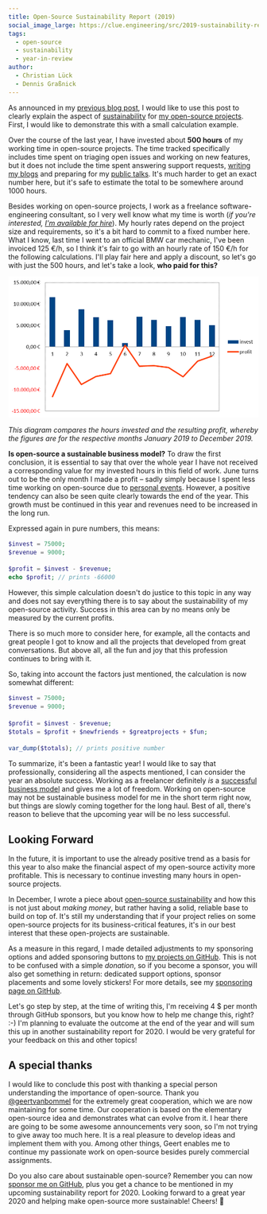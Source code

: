 ```yaml
---
title: Open-Source Sustainability Report (2019)
social_image_large: https://clue.engineering/src/2019-sustainability-report.png
tags:
  - open-source
  - sustainability
  - year-in-review
author:
  - Christian Lück
  - Dennis Graßnick
---
```


As announced in my [previous blog post](2019-in-review), I would like to use this post to clearly explain the aspect of [sustainability](https://24daysindecember.net/2019/12/15/open-source-sustainability/) for [my open-source projects](https://github.com/clue).
First, I would like to demonstrate this with a small calculation example.

Over the course of the last year, I have invested about **500 hours** of my working time in open-source projects.
The time tracked specifically includes time spent on triaging open issues and working on new features, but it does not include the time spent answering support requests, [writing my blogs](../blog) and preparing for my [public talks](../talks).
It's much harder to get an exact number here, but it's safe to estimate the total to be somewhere around 1000 hours.

Besides working on open-source projects, I work as a freelance software-engineering consultant, so I very well know what my time is worth (*if you're interested, [I'm available for hire](../support)*).
My hourly rates depend on the project size and requirements, so it's a bit hard to commit to a fixed number here.
What I know, last time I went to an official BMW car mechanic, I've been invoiced 125&nbsp;€/h, so I think it's fair to go with an hourly rate of 150 €/h for the following calculations.
I'll play fair here and apply a discount, so let's go with just the 500 hours, and let's take a look, **who paid for this?**

![2019 sustainability report chart](../src/2019-sustainability-report.png)

*This diagram compares the hours invested and the resulting profit, whereby the figures are for the respective months January 2019 to December 2019.* 

**Is open-source a sustainable business model?**
To draw the first conclusion, it is essential to say that over the whole year I have not received a corresponding value for my invested hours in this field of work.
June turns out to be the only month I made a profit – sadly simply because I spent less time working on open-source due to [personal events](2019-in-review).
However, a positive tendency can also be seen quite clearly towards the end of the year.
This growth must be continued in this year and revenues need to be increased in the long run.

Expressed again in pure numbers, this means:

```php
$invest = 75000;
$revenue = 9000;

$profit = $invest - $revenue;
echo $profit; // prints -66000
```

However, this simple calculation doesn't do justice to this topic in any way and does not say everything there is to say about the sustainability of my open-source activity.
Success in this area can by no means only be measured by the current profits.

There is so much more to consider here, for example, all the contacts and great people I got to know and all the projects that developed from great conversations.
But above all, all the fun and joy that this profession continues to bring with it.

So, taking into account the factors just mentioned, the calculation is now somewhat different:

```php
$invest = 75000;
$revenue = 9000;

$profit = $invest - $revenue;
$totals = $profit + $newfriends + $greatprojects + $fun;

var_dump($totals); // prints positive number
```

To summarize, it's been a fantastic year!
I would like to say that professionally, considering all the aspects mentioned, I can consider the year an absolute success.
Working as a freelancer definitely *is* a [successful business model](2019-in-review) and gives me a lot of freedom.
Working on open-source may not be sustainable business model for me in the short term right now, but things are slowly coming together for the long haul.
Best of all, there's reason to believe that the upcoming year will be no less successful.

## Looking Forward

In the future, it is important to use the already positive trend as a basis for this year to also make the financial aspect of my open-source activity more profitable.
This is necessary to continue investing many hours in open-source projects.

In December, I wrote a piece about [open-source sustainability](https://24daysindecember.net/2019/12/15/open-source-sustainability/) and how this is not just about *making money*, but rather having a solid, reliable base to build on top of.
It's still my understanding that if your project relies on some open-source projects for its business-critical features, it's in our best interest that these open-projects are sustainable.

As a measure in this regard, I made detailed adjustments to my sponsoring options and added sponsoring buttons to [my projects on GitHub](https://github.com/clue).
This is not to be confused with a simple *donation*, so if you become a sponsor, you will also get something in return: dedicated support options, sponsor placements and some lovely stickers!
For more details, see my [sponsoring page on GitHub](https://github.com/sponsors/clue).

Let's go step by step, at the time of writing this, I'm receiving 4 $ per month through GitHub sponsors, but you know how to help me change this, right? :-)
I'm planning to evaluate the outcome at the end of the year and will sum this up in another sustainability report for 2020.
I would be very grateful for your feedback on this and other topics!

## A special thanks

I would like to conclude this post with thanking a special person understanding the importance of open-source.
Thank you [@geertvanbommel](https://github.com/geertvanbommel) for the extremely great cooperation, which we are now maintaining for some time.
Our cooperation is based on the elementary open-source idea and demonstrates what can evolve from it.
I hear there are going to be some awesome announcements very soon, so I'm not trying to give away too much here.
It is a real pleasure to develop ideas and implement them with you.
Among other things, Geert enables me to continue my passionate work on open-source besides purely commercial assignments.

Do you also care about sustainable open-source?
Remember you can now [sponsor me on GitHub](https://github.com/sponsors/clue),
plus you get a chance to be mentioned in my upcoming sustainability report for 2020.
Looking forward to a great year 2020 and helping make open-source more sustainable! Cheers! 🎉
